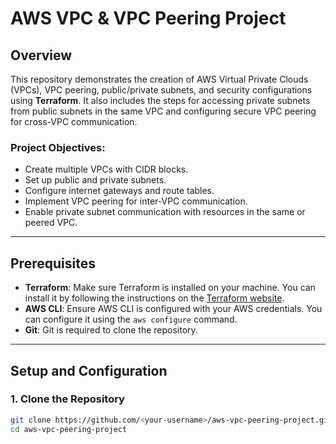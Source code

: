 # AWS VPC & VPC Peering Project

## Overview
This repository demonstrates the creation of AWS Virtual Private Clouds (VPCs), VPC peering, public/private subnets, and security configurations using **Terraform**. It also includes the steps for accessing private subnets from public subnets in the same VPC and configuring secure VPC peering for cross-VPC communication.

### Project Objectives:
- Create multiple VPCs with CIDR blocks.
- Set up public and private subnets.
- Configure internet gateways and route tables.
- Implement VPC peering for inter-VPC communication.
- Enable private subnet communication with resources in the same or peered VPC.

---

## Prerequisites

- **Terraform**: Make sure Terraform is installed on your machine. You can install it by following the instructions on the [Terraform website](https://www.terraform.io/downloads.html).
- **AWS CLI**: Ensure AWS CLI is configured with your AWS credentials. You can configure it using the `aws configure` command.
- **Git**: Git is required to clone the repository.

---

## Setup and Configuration

### 1. Clone the Repository
```bash
git clone https://github.com/<your-username>/aws-vpc-peering-project.git
cd aws-vpc-peering-project
